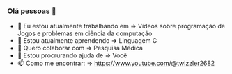### Olá pessoas 👋

- 🔭 Eu estou atualmente trabalhando em => Vídeos sobre programação de Jogos e problemas em ciência da computação
- 🌱 Estou atualmente aprendendo => Linguagem C
- 👯 Quero colaborar com => Pesquisa Médica
- 🤔 Estou procrurando ajuda de => Você
- 📫 Como me encontrar: => https://www.youtube.com/@twizzler2682
